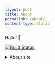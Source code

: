 ```yaml
---
layout: post
title: About
permalink: /about/
content-type: static
---
```


Hallo! 👋

[![Build Status](https://github.com/runarsf/garden/actions/workflows/deploy.yaml/badge.svg)](https://github.com/runarsf/garden/actions/workflows/deploy.yaml)

<main>
  <details><summary>About site</summary>
    This site is based on <a href="https://github.com/Jekyll-Garden/jekyll-garden.github.io">Jekyll-Garden</a> and is licensed under the MIT license.<br>
    Most of the content is provided for free (should you, contrary to expectations, want to use it) under a <a href="https://creativecommons.org/licenses/by/4.0/">Creative Commons Attribution 4.0 International license</a>.
    <br><br>
    <code>
      {%- include_relative LICENSE -%}
      <!-- Has to be a symlink, because include_relative doesn't support pages in a higher directory -->
    </code>
  </details>
<script>
